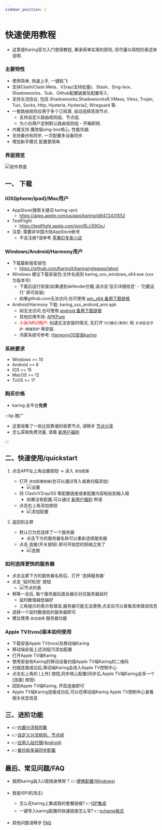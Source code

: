 ```yaml
---
sidebar_position: 1
---
```


# 快速使用教程
- 这里是Karing官方入门使用教程, 秉承简单实用的原则, 将尽量以简短的表述来说明.

### 主要特性
- 使用简单, 快速上手, 一键起飞
- 支持Clash/Clash.Meta、V2ray(支持批量)、Stash、Sing-box、Shadowsocks、Sub、Github配置链接及配置导入.
- 支持主流协议, 包括 Shadowsocks,ShadowsocksR,VMess, Vless, Trojan, Tuic, Socks, Http, Hysteria, Hysteria2, Wireguard 等.
- 一套路由规则应用于多个订阅源, 自动选择高效节点.
  - 支持自定义路由规则组、节点组.
  - 为小白用户定制默认路由规则组 - 开箱即用.
- 内置支持 魔改版sing-box核心, 性能优越.
- 支持备份和同步, 一次配置多设备同步.
- 增加新手模式 配置更简单.

### 界面预览
![软件界面](./img/qs-1.png#center)

## 一、 下载
### iOS(iphone/ipad)/Mac用户
- AppStore(搜索关键词 karing vpn)
    - https://apps.apple.com/us/app/karing/id6472431552
- TestFlight
    - https://testflight.apple.com/join/RLU59OsJ
- 注意: 需要非中国大陆AppStore账号
    - 不会注册?请参考 [苹果ID专卖小店](https://dot.karing.app/pi.html?r_c=xda)

### Windows/Android/Harmony用户
- 下载最新版安装包
    - https://github.com/KaringX/karing/releases/latest
- Windows 建议下载安装包:文件名规则 karing_xxx_windows_x64.exe (xxx为版本号)
  - 下载后运行安装(如果遇到defender拦截,请点击'显示详细信息' - '仍要运行' 即可安装)
  - 如果github.com无法访问,也可使用 [win_x64 备用下载链接](https://dot.karing.app/client.html?p=windows)
- Android/Harmony 下载: karing_xxx_android_arm.apk
  - 如无法访问,也可使用 [android 备用下载链接](https://dot.karing.app/client.html?p=android)
  - 其他应用市场: [APKPure](https://apkpure.com/p/com.nebula.karing)
  - <font color="red">小米/MIUI用户</font>: 如遇无法安装的情况, 先打开`飞行模式(断网)` 和 `关闭安全守护-增强防护` 再安装.
  - 鸿蒙系统可参考: [HarmonyOS安装karing](/blog/case/harmonyos)

### 系统要求
-  Windows >= 10
-  Android >= 8
-  IOS >= 15
-  MacOS >= 12
-  TvOS >= 17

### 购买价格
- karing 全平台**免费**

:::tip 推广

- 这里收集了一些比较靠谱的收费节点, 请移步 [节点分享](https://dot.karing.app/pi.html?r_c=cn)
- 怎么获取免费流量, 请看 [新用户福利](/newuser)

:::



## 二、快速使用/quickstart
1. 点击APP左上角设置按钮 -> 进入 `添加配置`
    - 打开 `添加配置链接`(也可以通过导入或者扫描添加)
      - ![设置](./img/qs-2.png)
    - 将 Clash/V2ray/SS 等配置链接或者配置内容粘贴到输入框
        - 如果没有配置,可以通过 [新用户福利](/newuser) 申请
    - 点击右上角添加按钮
      - ![添加配置](./img/qs-3.png)


2. 返回到主屏
    - 默认已为您选择了一个服务器
        - 点击下方的服务器名称可以重新选择服务器
    - 点击 连接(开关按钮) 即可开始您的网络之旅了
        - ![连接](./img/qs-4.png)

### 如何选择更快的服务器
- 点击主屏下方的服务器名称后，打开 '选择服务器'
- 点击 '延时检测' 按钮
  - ![节点列表](./img/qs-5.png)
- 稍等一会后, 每个服务器后面会展示对应服务器延时
    - 延时数值越低越好
    - 三角提示的表示有错误,服务器可能无法使用,点击后可以查看具体错误信息
- 选择一个延时数值低的服务器即可
- 建议使用 `自动选择` 服务器功能

### Apple TV(tvos)版本如何使用
- 下载安装Apple TV(tvos)及移动端Karing
- 移动端安装上述流程[1]添加配置
- 打开Apple TV端Karing
- 使用安装有Karing的移动设备扫描Apple TV端Karing的二维码
- 扫描连接成功后,移动端Karing会进入Apple TV控制中心
- 点击右上角的 [上传] 按钮,同步核心配置(同步后,Apple TV端Karing会多一个 [连接] 按钮)
- 回到Apple TV端Karing, 开启连接即可
- Apple TV端Karing连接成功后,可以在移动端Karing Apple TV控制中心查看相关状态信息



## 三、进阶功能
- 👉[内置分流规则集](../tutorial/diversion.md)
- 👉[自定义分流规则、节点组](../tutorial/custom-diversion.md)
- 👉[应用入站代理(Android)](../tutorial/perapp-proxy.md)
- 👉[备份和多端同步配置](../tutorial/backup-sync.md)

## 最后、常见问题/FAQ
- 我把karing装入U盘随身携带？ 👉[便携配置(Windows)](../tutorial/portable.md)
- 我是ISP(机场主)
  - 怎么在karing上集成我的套餐链接? 👉[ISP集成](../cooperation/menu.md)
  - 一键导入karing配置的快速链接怎么写? 👉[scheme格式](../cooperation/scheme.md)

- 其他问题请移步 [FAQ](/faq/)





